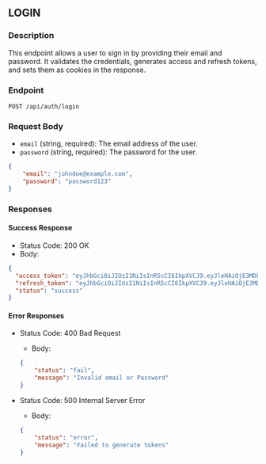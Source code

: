 ## LOGIN

### Description
This endpoint allows a user to sign in by providing their email and password. It validates the credentials, generates access and refresh tokens, and sets them as cookies in the response.

### Endpoint
`POST /api/auth/login`

### Request Body
- `email` (string, required): The email address of the user.
- `password` (string, required): The password for the user.

```json
{
    "email": "johndoe@example.com",
    "password": "password123"
}
```

### Responses

#### Success Response
- Status Code: 200 OK
- Body:

```json
{
  "access_token": "eyJhbGciOiJIUzI1NiIsInR5cCI6IkpXVCJ9.eyJleHAiOjE3MDkwOTg5MjksImlhdCI6MTcwOTA5NTMyOSwibmJmIjoxNzA5MDk1MzI5LCJzdWIiOiIzNDhhMTgzNi1kNGY2LTQ5ZDEtOGY0OC0wOThjY2E0Zjg1YzIifQ.4jwgqxMC0SvQ3jL6_JFfPzLi686CzASYv-apZYd7VY8",
  "refresh_token": "eyJhbGciOiJIUzI1NiIsInR5cCI6IkpXVCJ9.eyJleHAiOjE3MDk0NDA5MjksImlhdCI6MTcwOTA5NTMyOSwic3ViIjoiMzQ4YTE4MzYtZDRmNi00OWQxLThmNDgtMDk4Y2NhNGY4NWMyIn0.ftmdNf1lQ-vWIDqMlcQPuMLfvwXRrLuhpNJoIlJ5KxY",
  "status": "success"
}
```

#### Error Responses
- Status Code: 400 Bad Request
    - Body:

  ```json
  {
      "status": "fail",
      "message": "Invalid email or Password"
  }
  ```

- Status Code: 500 Internal Server Error
    - Body:

  ```json
  {
      "status": "error",
      "message": "Failed to generate tokens"
  }
  ```

